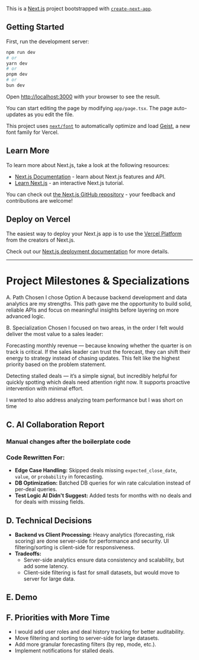 This is a [Next.js](https://nextjs.org) project bootstrapped with [`create-next-app`](https://nextjs.org/docs/app/api-reference/cli/create-next-app).

## Getting Started

First, run the development server:

```bash
npm run dev
# or
yarn dev
# or
pnpm dev
# or
bun dev
```

Open [http://localhost:3000](http://localhost:3000) with your browser to see the result.

You can start editing the page by modifying `app/page.tsx`. The page auto-updates as you edit the file.

This project uses [`next/font`](https://nextjs.org/docs/app/building-your-application/optimizing/fonts) to automatically optimize and load [Geist](https://vercel.com/font), a new font family for Vercel.

## Learn More

To learn more about Next.js, take a look at the following resources:

- [Next.js Documentation](https://nextjs.org/docs) - learn about Next.js features and API.
- [Learn Next.js](https://nextjs.org/learn) - an interactive Next.js tutorial.

You can check out [the Next.js GitHub repository](https://github.com/vercel/next.js) - your feedback and contributions are welcome!

## Deploy on Vercel

The easiest way to deploy your Next.js app is to use the [Vercel Platform](https://vercel.com/new?utm_medium=default-template&filter=next.js&utm_source=create-next-app&utm_campaign=create-next-app-readme) from the creators of Next.js.

Check out our [Next.js deployment documentation](https://nextjs.org/docs/app/building-your-application/deploying) for more details.

---

# Project Milestones & Specializations

A. Path Chosen
I chose Option A because backend development and data analytics are my strengths. This path gave me the opportunity to build solid, reliable APIs and focus on meaningful insights before layering on more advanced logic.

B. Specialization Chosen
I focused on two areas, in the order I felt would deliver the most value to a sales leader:

Forecasting monthly revenue — because knowing whether the quarter is on track is critical. If the sales leader can trust the forecast, they can shift their energy to strategy instead of chasing updates. This felt like the highest priority based on the problem statement.

Detecting stalled deals — it’s a simple signal, but incredibly helpful for quickly spotting which deals need attention right now. It supports proactive intervention with minimal effort.

I wanted to also address analyzing team performance but I was short on time 

## C. AI Collaboration Report

### Manual changes after the boilerplate code


### Code Rewritten For:
- **Edge Case Handling:** Skipped deals missing `expected_close_date`, `value`, or `probability` in forecasting.
- **DB Optimization:** Batched DB queries for win rate calculation instead of per-deal queries.
- **Test Logic AI Didn't Suggest:** Added tests for months with no deals and for deals with missing fields.

## D. Technical Decisions

- **Backend vs Client Processing:** Heavy analytics (forecasting, risk scoring) are done server-side for performance and security. UI filtering/sorting is client-side for responsiveness.
- **Tradeoffs:**
  - Server-side analytics ensure data consistency and scalability, but add some latency.
  - Client-side filtering is fast for small datasets, but would move to server for large data.

## E. Demo

## F. Priorities with More Time

- I would add user roles and deal history tracking for better auditability.
- Move filtering and sorting to server-side for large datasets.
- Add more granular forecasting filters (by rep, mode, etc.).
- Implement notifications for stalled deals.

